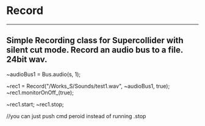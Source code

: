 # Record

--------------------------------------------------------------------------------------------------------------------
Simple Recording class for Supercollider with silent cut mode. Record an audio bus to a file. 24bit wav.
--------------------------------------------------------------------------------------------------------------------


~audioBus1 = Bus.audio(s, 1);

~rec1 = Record("/Works_S/Sounds/test1.wav", ~audioBus1, true);
~rec1.monitorOnOff_(true);

~rec1.start;
~rec1.stop;

//you can just push cmd peroid instead of running .stop
